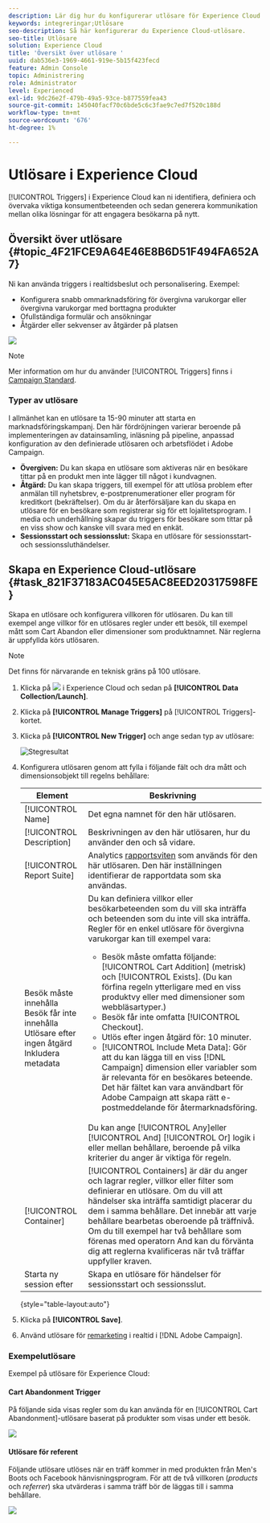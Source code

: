 ```yaml
---
description: Lär dig hur du konfigurerar utlösare för Experience Cloud.
keywords: integreringar;Utlösare
seo-description: Så här konfigurerar du Experience Cloud-utlösare.
seo-title: Utlösare
solution: Experience Cloud
title: 'Översikt över utlösare '
uuid: dab536e3-1969-4661-919e-5b15f423fecd
feature: Admin Console
topic: Administrering
role: Administrator
level: Experienced
exl-id: 9dc26e2f-479b-49a5-93ce-b877559fea43
source-git-commit: 145040facf70c6bde5c6c3fae9c7ed7f520c188d
workflow-type: tm+mt
source-wordcount: '676'
ht-degree: 1%

---
```


# Utlösare i Experience Cloud

[!UICONTROL Triggers] i Experience Cloud kan ni identifiera, definiera och övervaka viktiga konsumentbeteenden och sedan generera kommunikation mellan olika lösningar för att engagera besökarna på nytt.

## Översikt över utlösare {#topic_4F21FCE9A64E46E8B6D51F494FA652A7}

Ni kan använda triggers i realtidsbeslut och personalisering. Exempel:

* Konfigurera snabb ommarknadsföring för övergivna varukorgar eller övergivna varukorgar med borttagna produkter
* Ofullständiga formulär och ansökningar
* Åtgärder eller sekvenser av åtgärder på platsen

![](assets/trigger-abandonment-2.png)

>[!NOTE]
>
>Mer information om hur du använder [!UICONTROL Triggers] finns i [Campaign Standard](https://experienceleague.adobe.com/docs/campaign-standard/using/integrating-with-adobe-cloud/working-with-campaign-and-triggers/using-triggers-in-campaign.html?lang=en).

### Typer av utlösare

I allmänhet kan en utlösare ta 15-90 minuter att starta en marknadsföringskampanj. Den här fördröjningen varierar beroende på implementeringen av datainsamling, inläsning på pipeline, anpassad konfiguration av den definierade utlösaren och arbetsflödet i Adobe Campaign.

* **Övergiven:** Du kan skapa en utlösare som aktiveras när en besökare tittar på en produkt men inte lägger till något i kundvagnen.
* **Åtgärd:** Du kan skapa triggers, till exempel för att utlösa problem efter anmälan till nyhetsbrev, e-postprenumerationer eller program för kreditkort (bekräftelser). Om du är återförsäljare kan du skapa en utlösare för en besökare som registrerar sig för ett lojalitetsprogram. I media och underhållning skapar du triggers för besökare som tittar på en viss show och kanske vill svara med en enkät.
* **Sessionsstart och sessionsslut:** Skapa en utlösare för sessionsstart- och sessionssluthändelser.

## Skapa en Experience Cloud-utlösare {#task_821F37183AC045E5AC8EED20317598FE}

Skapa en utlösare och konfigurera villkoren för utlösaren. Du kan till exempel ange villkor för en utlösares regler under ett besök, till exempel mått som Cart Abandon eller dimensioner som produktnamnet. När reglerna är uppfyllda körs utlösaren.

>[!NOTE]
>
>Det finns för närvarande en teknisk gräns på 100 utlösare.

1. Klicka på ![](assets/menu-icon.png) i Experience Cloud och sedan på **[!UICONTROL Data Collection/Launch]**.
2. Klicka på **[!UICONTROL Manage Triggers]** på [!UICONTROL Triggers]-kortet.
3. Klicka på **[!UICONTROL New Trigger]** och ange sedan typ av utlösare:

   ![Stegresultat](assets/add-trigger.png)

4. Konfigurera utlösaren genom att fylla i följande fält och dra mått och dimensionsobjekt till regelns behållare:

   | Element | Beskrivning |
   |--- |--- |
   | [!UICONTROL Name] | Det egna namnet för den här utlösaren. |
   | [!UICONTROL Description] | Beskrivningen av den här utlösaren, hur du använder den och så vidare. |
   | [!UICONTROL Report Suite] | Analytics [rapportsviten](https://experienceleague.adobe.com/docs/analytics/admin/manage-report-suites/report-suites-admin.html) som används för den här utlösaren. Den här inställningen identifierar de rapportdata som ska användas. |
   | Besök måste innehålla<br>Besök får inte innehålla<br>Utlösare efter ingen åtgärd<br>Inkludera metadata | Du kan definiera villkor eller besökarbeteenden som du vill ska inträffa och beteenden som du inte vill ska inträffa. Regler för en enkel utlösare för övergivna varukorgar kan till exempel vara:<ul><li>Besök måste omfatta följande: [!UICONTROL Cart Addition] (metrisk) och [!UICONTROL Exists]. (Du kan förfina regeln ytterligare med en viss produktvy eller med dimensioner som webbläsartyper.)</li><li>Besök får inte omfatta  [!UICONTROL Checkout].</li><li>Utlös efter ingen åtgärd för:  10 minuter.</li><li>[!UICONTROL Include Meta Data]: Gör att du kan lägga till en viss  [!DNL Campaign] dimension eller variabler som är relevanta för en besökares beteende. Det här fältet kan vara användbart för Adobe Campaign att skapa rätt e-postmeddelande för återmarknadsföring.</li></ul><br>Du kan ange   [!UICONTROL Any]eller   [!UICONTROL And]    [!UICONTROL Or] logik i eller mellan behållare, beroende på vilka kriterier du anger är viktiga för regeln. |
   | [!UICONTROL Container] | [!UICONTROL Containers] är där du anger och lagrar regler, villkor eller filter som definierar en utlösare. Om du vill att händelser ska inträffa samtidigt placerar du dem i samma behållare. Det innebär att varje behållare bearbetas oberoende på träffnivå. Om du till exempel har två behållare som förenas med operatorn And kan du förvänta dig att reglerna kvalificeras när två träffar uppfyller kraven. |
   | Starta ny session efter | Skapa en utlösare för händelser för sessionsstart och sessionsslut. |

   {style=&quot;table-layout:auto&quot;}

5. Klicka på **[!UICONTROL Save]**.
6. Använd utlösare för [remarketing](https://experienceleague.adobe.com/docs/campaign-standard/using/integrating-with-adobe-cloud/working-with-campaign-and-triggers/about-adobe-experience-cloud-triggers.html?lang=en) i realtid i [!DNL Adobe Campaign].

### Exempelutlösare

Exempel på utlösare för Experience Cloud:

#### Cart Abandonment Trigger

På följande sida visas regler som du kan använda för en [!UICONTROL Cart Abandonment]-utlösare baserat på produkter som visas under ett besök.

![](assets/abandonment-trigger.png)

#### Utlösare för referent

Följande utlösare utlöses när en träff kommer in med produkten från Men&#39;s Boots och Facebook hänvisningsprogram. För att de två villkoren (*products* och *referrer*) ska utvärderas i samma träff bör de läggas till i samma behållare.

![](assets/fb-boots-promo.png)
